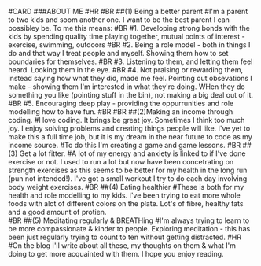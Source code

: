 #CARD
###ABOUT ME 
#HR
#BR
##(1) Being a better parent
#I'm a parent to two kids and soom another one. I want to be the best parent I can possibley be. To me this means:
#BR
#1.  Developing strong bonds with the kids by spending quality time playing together, mutual points of interest - exercise, swimming, outdoors
#BR
#2.  Being a role model - both in things I do and that way I treat people and myself. Showing them how to set boundaries for themselves. 
#BR
#3.  Listening to them, and letting them feel heard. Looking them in the eye. 
#BR
#4.  Not praising or rewarding them, instead saying how what they did, made me feel. Pointing out obsevations I make - showing them I'm interested in what they're doing.  WHen they do something you like (pointing stuff in the bin), not making a big deal out of it. 
#BR
#5.  Encouraging deep play - providing the oppurrunities and role modelling how to have fun. 
#BR
#BR
##(2)Making an income through coding. 
#I love coding. It brings be great joy. Sometimes I think too much joy. I enjoy solving problems and creating things people will like. I've yet to make this a full time job, but it is my dream in the near future to code as my income source. 
#To do this I'm creating a game and game lessons.
#BR
##(3) Get a lot fitter.
#A lot of my energy and anxiety is linked to if I've done exercise or not. I used to run a lot but now have been concetrating on strength exercises as this seems to be better for my health in the long run (pun not intended!). I've got a small workout I try to do each day involving body weight exercises. 
#BR
##(4) Eating healthier
#These is both for my health and role modelling to my kids. I've been trying to eat more whole foods with alot of different colors on the plate. Lot's of fibre, healthy fats and a good amount of protien.    
#BR
##(5) Meditating regularly & BREATHing 
#I'm always trying to learn to be more compassionate & kinder to people.  Exploring meditation - this has been just regularly trying to count to ten without getting distracted. 
#HR
#On  the blog I'll write about all these, my thoughts on them & what I'm doing to get more acquainted with them. I hope you enjoy reading. 
